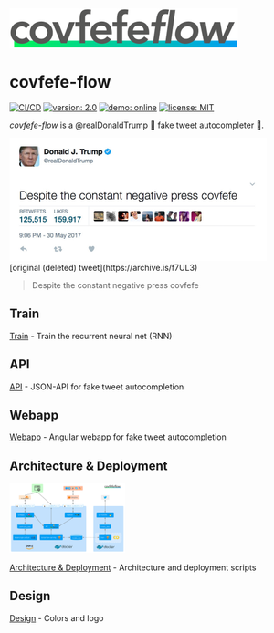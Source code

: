 <img src="./design/logo/covfefe-flow-logo.png" alt="covfefe-flow logo" style="max-width:100%;" width="400px" height="70px">

# covfefe-flow

[![CI/CD](https://github.com/FranzDiebold/covfefe-flow/workflows/CI/CD/badge.svg)](https://github.com/FranzDiebold/covfefe-flow/actions?query=workflow%3ACI%2FCD)
[![version: 2.0](https://img.shields.io/badge/version-2.0-00f457)](https://github.com/FranzDiebold/covfefe-flow/releases/tag/v2.0)
[![demo: online](https://img.shields.io/badge/demo-online-009df4.svg)](https://www.covfefe-flow.tk)
[![license: MIT](https://img.shields.io/badge/license-MIT-brightgreen.svg)](./LICENSE.md)

*covfefe-flow* is a @realDonaldTrump :triumph: fake tweet autocompleter 🤖.

<img src="./images/readme/cofveve-tweet_screenshot.jpg" style="max-width:100%;" width="450px" height="216px" alt="covfefe tweet screenshot">
[original (deleted) tweet](https://archive.is/f7UL3)

> Despite the constant negative press covfefe

## Train

[Train](./train) - Train the recurrent neural net (RNN)

## API

[API](./api) - JSON-API for fake tweet autocompletion

## Webapp

[Webapp](./webapp) - Angular webapp for fake tweet autocompletion

## Architecture & Deployment

<img src="./deployment/images/readme/covfefe-flow_architecture.jpg" width="40%" style="max-width:100%;" alt="covfefe-flow architecture">

[Architecture & Deployment](./deployment) - Architecture and deployment scripts

## Design

[Design](./design) - Colors and logo

